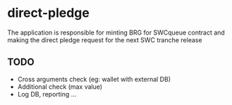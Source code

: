 # direct-pledge

The application is responsible for minting BRG for SWCqueue contract and making the direct pledge request for the next SWC tranche release

## TODO

+ Cross arguments check (eg: wallet with external DB)
+ Additional check (max value)
+ Log DB, reporting ...
